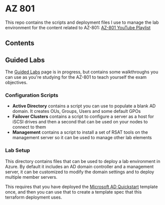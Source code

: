 # AZ 801
This repo contains the scripts and deployment files I use to manage the lab environment for the content related to AZ-801:
[AZ-801 YouTube Playlist](https://youtube.com/playlist?list=PLf4LHvX8--d9OHjQOs5Mnk1nNE0BTD488&si=8rz_vlgdxWSazdRV)

## Contents

## Guided Labs
The [Guided Labs](https://github.com/DanZab/az801/tree/main/Guided%20Labs) page is in progress, but contains some walkthroughs you can use as you're studying for the AZ-801 to teach yourself the exam objectives.

### Configuration Scripts
- **Active Directory** contains a script you can use to populate a blank AD domain. It creates OUs, Groups, Users and some default GPOs
- **Failover Clusters** contains a script to configure a server as a host for iSCSI drives and then a second that can be used on your nodes to connect to them
- **Management** contains a script to install a set of RSAT tools on the management server so it can be used to manage other lab elements

### Lab Setup
This directory contains files that can be used to deploy a lab environment in Azure. By default it includes an AD domain controller and a management server, it can be customized to modify the domain settings and to deploy multiple member servers.

This requires that you have deployed the [Microsoft AD Quickstart](https://learn.microsoft.com/en-us/samples/azure/azure-quickstart-templates/active-directory-new-domain/) template once, and then you can use that to create a template spec that this terraform deployment uses.

